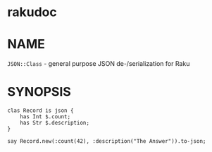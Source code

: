 rakudoc
=======

NAME
====

`JSON::Class` - general purpose JSON de-/serialization for Raku

SYNOPSIS
========

    clas Record is json {
        has Int $.count;
        has Str $.description;
    }

    say Record.new(:count(42), :description("The Answer")).to-json;

